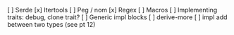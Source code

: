 [ ] Serde
[x] Itertools
[ ] Peg / nom
[x] Regex
[ ] Macros
[ ] Implementing traits: debug, clone trait?
[ ] Generic impl blocks
[ ] derive-more
[ ] impl add between two types (see pt 12)
